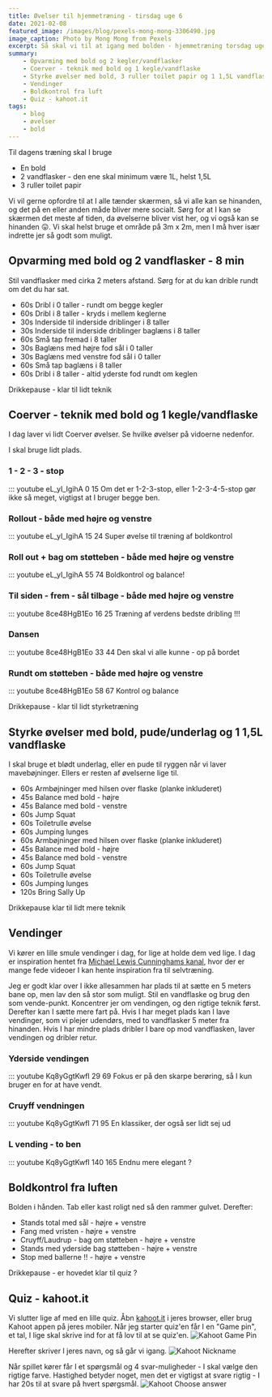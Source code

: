```yaml
---
title: Øvelser til hjemmetræning - tirsdag uge 6
date: 2021-02-08
featured_image: /images/blog/pexels-mong-mong-3306490.jpg
image_caption: Photo by Mong Mong from Pexels
excerpt: Så skal vi til at igang med bolden - hjemmetræning torsdag uge 3
summary: 
    - Opvarming med bold og 2 kegler/vandflasker
    - Coerver - teknik med bold og 1 kegle/vandflaske
    - Styrke øvelser med bold, 3 ruller toilet papir og 1 1,5L vandflaske
    - Vendinger
    - Boldkontrol fra luft
    - Quiz - kahoot.it
tags:
    - blog
    - øvelser
    - bold
---
```


Til dagens træning skal I bruge
 - En bold
 - 2 vandflasker - den ene skal minimum være 1L, helst 1,5L
 - 3 ruller toilet papir

Vi vil gerne opfordre til at I alle tænder skærmen, så vi alle kan se hinanden, og det på en eller anden måde bliver mere socialt.
Sørg for at I kan se skærmen det meste af tiden, da øvelserne bliver vist her, og vi også kan se hinanden 😛.
Vi skal helst bruge et område på 3m x 2m, men I må hver især indrette jer så godt som muligt.

## Opvarming med bold og 2 vandflasker - 8 min
Stil vandflasker med cirka 2 meters afstand. Sørg for at du kan drible rundt om det du har sat.
 - 60s Dribl i 0 taller - rundt om begge kegler
 - 60s Dribl i 8 taller - kryds i mellem keglerne
 - 30s Inderside til inderside driblinger i 8 taller
 - 30s Inderside til inderside driblinger baglæns i 8 taller
 - 60s Små tap fremad i 8 taller
 - 30s Baglæns med højre fod sål i 0 taller
 - 30s Baglæns med venstre fod sål i 0 taller
 - 60s Små tap baglæns i 8 taller
 - 60s Dribl i 8 taller - altid yderste fod rundt om keglen

Drikkepause - klar til lidt teknik

## Coerver - teknik med bold og 1 kegle/vandflaske
I dag laver vi lidt Coerver øvelser. Se hvilke øvelser på vidoerne nedenfor.

I skal bruge lidt plads.

### 1 - 2 - 3 - stop
::: youtube eL_yI_IgihA 0 15
Om det er 1-2-3-stop, eller 1-2-3-4-5-stop gør ikke så meget, vigtigst at I bruger begge ben.

### Rollout - både med højre og venstre
::: youtube eL_yI_IgihA 15 24
Super øvelse til træning af boldkontrol

### Roll out + bag om støtteben - både med højre og venstre
::: youtube eL_yI_IgihA 55 74
Boldkontrol og balance!

### Til siden - frem - sål tilbage  - både med højre og venstre
::: youtube 8ce48HgB1Eo 16 25
Træning af verdens bedste dribling !!!

### Dansen
::: youtube 8ce48HgB1Eo 33 44
Den skal vi alle kunne - op på bordet

### Rundt om støtteben - både med højre og venstre
::: youtube 8ce48HgB1Eo 58 67
Kontrol og balance

Drikkepause - klar til lidt styrketræning

## Styrke øvelser med bold, pude/underlag og 1 1,5L vandflaske
I skal bruge et blødt underlag, eller en pude til ryggen når vi laver mavebøjninger. Ellers er resten af øvelserne lige til.

 - 60s Armbøjninger med hilsen over flaske (planke inkluderet)
 - 45s Balance med bold - højre
 - 45s Balance med bold - venstre 
 - 60s Jump Squat 
 - 60s Toiletrulle øvelse
 - 60s Jumping lunges 
 - 60s Armbøjninger med hilsen over flaske (planke inkluderet)
 - 45s Balance med bold - højre
 - 45s Balance med bold - venstre 
 - 60s Jump Squat 
 - 60s Toiletrulle øvelse
 - 60s Jumping lunges 
 - 120s Bring Sally Up

Drikkepause klar til lidt mere teknik

## Vendinger
Vi kører en lille smule vendinger i dag, for lige at holde dem ved lige. I dag er inspiration hentet fra [Michael Lewis Cunninghams kanal](https://www.youtube.com/user/7mlc), hvor der er mange fede videoer I kan hente inspiration fra til selvtræning.

Jeg er godt klar over I ikke allesammen har plads til at sætte en 5 meters bane op, men lav den så stor som muligt. Stil en vandflaske og brug den som vende-punkt. Koncentrer jer om vendingen, og den rigtige teknik først. Derefter kan I sætte mere fart på. Hvis I har meget plads kan I lave vendinger, som vi plejer udendørs, med to vandflasker 5 meter fra hinanden. Hvis I har mindre plads dribler I bare op mod vandflasken, laver vendingen og dribler retur.


### Yderside vendingen
::: youtube Kq8yGgtKwfI 29 69
Fokus er på den skarpe berøring, så I kun bruger en for at have vendt.

### Cruyff vendningen
::: youtube Kq8yGgtKwfI 71 95
En klassiker, der også ser lidt sej ud

### L vending - to ben
::: youtube Kq8yGgtKwfI 140 165
Endnu mere elegant ?

## Boldkontrol fra luften
Bolden i hånden. Tab eller kast roligt ned så den rammer gulvet. Derefter:
 - Stands total med sål - højre + venstre
 - Fang med vristen - højre + venstre
 - Cruyff/Laudrup - bag om støtteben - højre + venstre
 - Stands med yderside bag støtteben - højre + venstre
 - Stop med ballerne !! - højre + venstre
 
Drikkepause - er hovedet klar til quiz ?

## Quiz - kahoot.it
Vi slutter lige af med en lille quiz. Åbn [kahoot.it](https://kahoot.it) i jeres browser, eller brug Kahoot appen på jeres mobiler. Når jeg starter quiz'en får I en "Game pin", et tal, I lige skal skrive ind for at få lov til at se quiz'en. 
![Kahoot Game Pin](/images/kahoot_game_pin.png "Enter Kahoot Game Pin")

Herefter skriver I jeres navn, og så går vi igang.
![Kahoot Nickname](/images/kahoot_nickname.png "Enter Kahoot nickname")

Når spillet kører får I et spørgsmål og 4 svar-muligheder - I skal vælge den rigtige farve. Hastighed betyder noget, men det er vigtigst at svare rigtig - I har 20s til at svare på hvert spørgsmål.
![Kahoot Choose answer](/images/kahoot_options.png "Choose correct Kahoot answer option")


